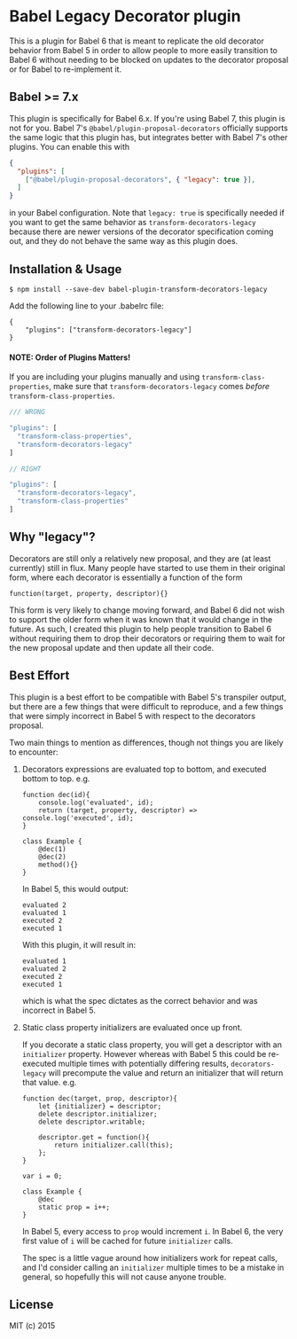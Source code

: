 

# Babel Legacy Decorator plugin

This is a plugin for Babel 6 that is meant to replicate the old decorator behavior from
Babel 5 in order to allow people to more easily transition to Babel 6 without needing to
be blocked on updates to the decorator proposal or for Babel to re-implement it.

## Babel >= 7.x

This plugin is specifically for Babel 6.x. If you're using Babel 7, this plugin is not for you.
Babel 7's `@babel/plugin-proposal-decorators` officially supports the same logic that this
plugin has, but integrates better with Babel 7's other plugins. You can enable this with

```json
{
  "plugins": [
    ["@babel/plugin-proposal-decorators", { "legacy": true }],
  ]
}
```
in your Babel configuration. Note that `legacy: true` is specifically needed if you
want to get the same behavior as `transform-decorators-legacy` because there
are newer versions of the decorator specification coming out, and they do not
behave the same way as this plugin does.


## Installation & Usage

    $ npm install --save-dev babel-plugin-transform-decorators-legacy

Add the following line to your .babelrc file:

    {
        "plugins": ["transform-decorators-legacy"]
    }

#### NOTE: Order of Plugins Matters!
If you are including your plugins manually and using `transform-class-properties`, make sure that `transform-decorators-legacy` comes *before* `transform-class-properties`.

```js
/// WRONG

"plugins": [
  "transform-class-properties",
  "transform-decorators-legacy"
]

// RIGHT

"plugins": [
  "transform-decorators-legacy",
  "transform-class-properties"
]
```

## Why "legacy"?

Decorators are still only a relatively new proposal, and they are (at least currently) still
in flux. Many people have started to use them in their original form, where each decorator
is essentially a function of the form

    function(target, property, descriptor){}

This form is very likely to change moving forward, and Babel 6 did not wish to support
the older form when it was known that it would change in the future. As such, I created this
plugin to help people transition to Babel 6 without requiring them to drop their decorators
or requiring them to wait for the new proposal update and then update all their code.

## Best Effort

This plugin is a best effort to be compatible with Babel 5's transpiler output, but there
are a few things that were difficult to reproduce, and a few things that were simply incorrect
in Babel 5 with respect to the decorators proposal.

Two main things to mention as differences, though not things you are likely to encounter:

1. Decorators expressions are evaluated top to bottom, and executed bottom to top. e.g.

    ```
    function dec(id){
        console.log('evaluated', id);
        return (target, property, descriptor) => console.log('executed', id);
    }

    class Example {
        @dec(1)
        @dec(2)
        method(){}
    }
    ```

    In Babel 5, this would output:

    ```
    evaluated 2
    evaluated 1
    executed 2
    executed 1
    ```

    With this plugin, it will result in:

    ```
    evaluated 1
    evaluated 2
    executed 2
    executed 1
    ```

    which is what the spec dictates as the correct behavior and was incorrect in Babel 5.

2. Static class property initializers are evaluated once up front.

    If you decorate a static class property, you will get a descriptor with an `initializer` property.
    However whereas with Babel 5 this could be re-executed multiple times with potentially differing
    results, `decorators-legacy` will precompute the value and return an initializer that will
    return that value. e.g.

    ```
    function dec(target, prop, descriptor){
        let {initializer} = descriptor;
        delete descriptor.initializer;
        delete descriptor.writable;

        descriptor.get = function(){
            return initializer.call(this);
        };
    }

    var i = 0;

    class Example {
        @dec
        static prop = i++;
    }
    ```

    In Babel 5, every access to `prop` would increment `i`.
    In Babel 6, the very first value of `i` will be cached for future `initializer` calls.

    The spec is a little vague around how initializers work for repeat calls, and I'd consider
    calling an `initializer` multiple times to be a mistake in general, so hopefully this will
    not cause anyone trouble.

## License

MIT (c) 2015

